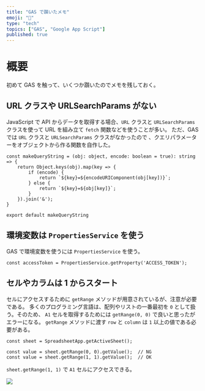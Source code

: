```yaml
---
title: "GAS で躓いたメモ"
emoji: "💬"
type: "tech"
topics: ["GAS", "Google App Script"]
published: true
---
```


# 概要
初めて GAS を触って、いくつか躓いたのでメモを残しておく。

## URL クラスや URLSearchParams がない

JavaScript で API からデータを取得する場合、`URL` クラスと `URLSearchParams` クラスを使って URL を組み立て `fetch` 関数などを使うことが多い。
ただ、GAS では `URL` クラスと `URLSearchParams` クラスがなかったので 、クエリパラメーターをオブジェクトから作る関数を自作した。

```
const makeQueryString = (obj: object, encode: boolean = true): string => {
    return Object.keys(obj).map(key => {
        if (encode) {
            return `${key}=${encodeURIComponent(obj[key])}`;
        } else {
            return `${key}=${obj[key]}`;
        }
    }).join('&');
}

export default makeQueryString
```

## 環境変数は `PropertiesService` を使う

GAS で環境変数を使うには `PropertiesService` を使う。

```
const accessToken = PropertiesService.getProperty('ACCESS_TOKEN');
```

## セルやカラムは 1 からスタート

セルにアクセスするために `getRange` メソッドが用意されているが、注意が必要である。
多くのプログラミング言語は、配列やリストの一番最初を `0` として扱う。そのため、 `A1` セルを取得するためには `getRange(0, 0)` で良いと思ったがエラーになる。
`getRange` メソッドに渡す `row` と `column` は `1` 以上の値である必要がある。

```
const sheet = SpreadsheetApp.getActiveSheet();

const value = sheet.getRange(0, 0).getValue();  // NG
const value = sheet.getRange(1, 1).getValue();  // OK
```

`sheet.getRange(1, 1)` で `A1` セルにアクセスできる。

![](https://storage.googleapis.com/zenn-user-upload/f5s4jihg0k1zlc84l55y73mygixm)

